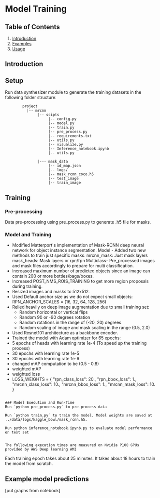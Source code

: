 # Model Training

## Table of Contents

1. [Introduction](#introduction)  
1. [Examples](#examples)  
1. [Usage](#usage)  
 

## Introduction


## Setup

Run data synthesizer module to generate the training  datasets in the following folder structure:

~~~~~~~
        project
          |-- mrcnn
               |-- scipts
                    |-- config.py
                    |-- model.py
                    |-- train.py
                    |-- pre_process.py
                    |-- requirements.txt
                    |-- utils.py
                    |-- visualize.py
                    |-- Inference_notebook.ipynb
                    |-- utils.py
                    
               |--- mask_data
                    |-- id_map.json
                    |-- logs/
                    |-- mask_rcnn_coco.h5
                    |-- test_image
                    |-- train_image
~~~~~~~

## Training


### Pre-processing
Data pre-processing using pre_process.py to generate .h5 file for masks.


### Model and Training

 * Modified Matterport's implementation of Mask-RCNN deep neural network for object instance segmentation.
    Model - Added two new methods to train just specific masks.
            mrcnn_mask: Just mask layers
            mask_heads: Mask layers or rpn/fpn
    Multiclass- Pre_processed images and mask files accordingly to prepare for multi classification.
 * Increased maximum number of predicted objects since an image can contain 200 or more bottles/bags/boxes.
 * Increased POST_NMS_ROIS_TRAINING to get more region proposals during training.
 * Resized images and masks to 512x512.
 * Used Default anchor size as we do not expect small objects: RPN_ANCHOR_SCALES = (16, 32, 64, 128, 256)
 * Relied heavily on deep image augmentation due to small training set:
      * Random horizontal or vertical flips
      * Random 90 or -90 degrees rotation
      * Random rotations in the range of (-20, 20) degrees
      * Random scaling of image and mask scaling in the range (0.5, 2.0)
 * Used Resnet101 architecture as a backbone encoder.
 * Trained the model with Adam optimizer for 65 epochs:
 * 5 epochs of heads with learning rate 1e-4 (To speed up the training process)
 * 30 epochs with learning rate 1e-5
 * 30 epochs with learning rate 1e-6
 * changed mAP computation to be (0.5 - 0.8) 
 * weighted mAP 
 * weighted loss 
 * LOSS_WEIGHTS = {
        "rpn_class_loss": 20.,
        "rpn_bbox_loss": 1.,
        "mrcnn_class_loss": 10.,
        "mrcnn_bbox_loss": 1.,
        "mrcnn_mask_loss": 10.
    }

```
   
### Model Execution and Run-Time
Run `python pre_process.py` to pre-process data 

Run `python train.py` to train the model. Model weights are saved at ../data/logs/kaggle_bowl/mask_rcnn.h5.

Run python inference_notebook.ipynb.py to evaluate model performance on test set 


The following execution times are measured on Nvidia P100 GPUs provided by AWS Deep learning AMI

```
Each training epoch takes about 25 minutes.
It takes about 18 hours to train the model from scratch.

## Example model predictions

[put graphs from notebook]

